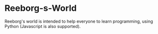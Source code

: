 # Reeborg-s-World
Reeborg's world is intended to help everyone to learn programming, using Python (Javascript is also supported). 

